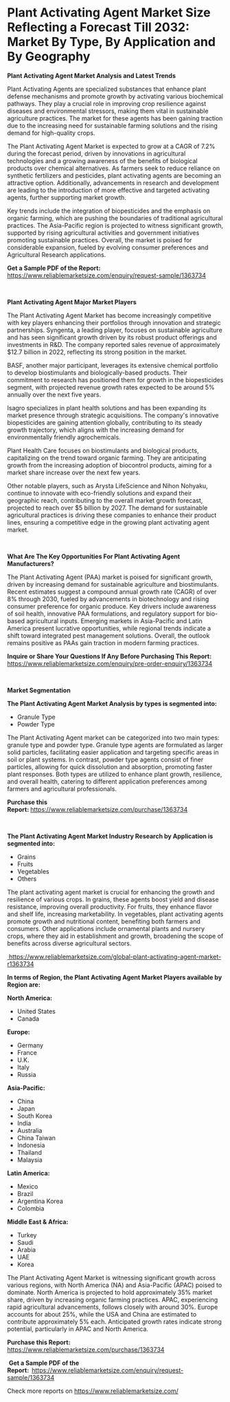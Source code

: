 <p><h1>Plant Activating Agent Market Size Reflecting a Forecast Till 2032: Market By Type, By Application and By Geography</h1></p><p><strong>Plant Activating Agent Market Analysis and Latest Trends</strong></p>
<p><p>Plant Activating Agents are specialized substances that enhance plant defense mechanisms and promote growth by activating various biochemical pathways. They play a crucial role in improving crop resilience against diseases and environmental stressors, making them vital in sustainable agriculture practices. The market for these agents has been gaining traction due to the increasing need for sustainable farming solutions and the rising demand for high-quality crops. </p><p>The Plant Activating Agent Market is expected to grow at a CAGR of 7.2% during the forecast period, driven by innovations in agricultural technologies and a growing awareness of the benefits of biological products over chemical alternatives. As farmers seek to reduce reliance on synthetic fertilizers and pesticides, plant activating agents are becoming an attractive option. Additionally, advancements in research and development are leading to the introduction of more effective and targeted activating agents, further supporting market growth. </p><p>Key trends include the integration of biopesticides and the emphasis on organic farming, which are pushing the boundaries of traditional agricultural practices. The Asia-Pacific region is projected to witness significant growth, supported by rising agricultural activities and government initiatives promoting sustainable practices. Overall, the market is poised for considerable expansion, fueled by evolving consumer preferences and Agricultural Research applications.</p></p>
<p><strong>Get a Sample PDF of the Report:&nbsp;</strong> <a href="https://www.reliablemarketsize.com/enquiry/request-sample/1363734?utm_campaign=1884&utm_medium=2&utm_source=Github&utm_content=ia&utm_term=03022025&utm_id=plant-activating-agent">https://www.reliablemarketsize.com/enquiry/request-sample/1363734</a></p>
<p>&nbsp;</p>
<p><strong>Plant Activating Agent Major Market Players</strong></p>
<p><p>The Plant Activating Agent Market has become increasingly competitive with key players enhancing their portfolios through innovation and strategic partnerships. Syngenta, a leading player, focuses on sustainable agriculture and has seen significant growth driven by its robust product offerings and investments in R&D. The company reported sales revenue of approximately $12.7 billion in 2022, reflecting its strong position in the market.</p><p>BASF, another major participant, leverages its extensive chemical portfolio to develop biostimulants and biologically-based products. Their commitment to research has positioned them for growth in the biopesticides segment, with projected revenue growth rates expected to be around 5% annually over the next five years.</p><p>Isagro specializes in plant health solutions and has been expanding its market presence through strategic acquisitions. The company's innovative biopesticides are gaining attention globally, contributing to its steady growth trajectory, which aligns with the increasing demand for environmentally friendly agrochemicals.</p><p>Plant Health Care focuses on biostimulants and biological products, capitalizing on the trend toward organic farming. They are anticipating growth from the increasing adoption of biocontrol products, aiming for a market share increase over the next few years.</p><p>Other notable players, such as Arysta LifeScience and Nihon Nohyaku, continue to innovate with eco-friendly solutions and expand their geographic reach, contributing to the overall market growth forecast, projected to reach over $5 billion by 2027. The demand for sustainable agricultural practices is driving these companies to enhance their product lines, ensuring a competitive edge in the growing plant activating agent market.</p></p>
<p>&nbsp;</p>
<p><strong>What Are The Key Opportunities For Plant Activating Agent Manufacturers?</strong></p>
<p><p>The Plant Activating Agent (PAA) market is poised for significant growth, driven by increasing demand for sustainable agriculture and biostimulants. Recent estimates suggest a compound annual growth rate (CAGR) of over 8% through 2030, fueled by advancements in biotechnology and rising consumer preference for organic produce. Key drivers include awareness of soil health, innovative PAA formulations, and regulatory support for bio-based agricultural inputs. Emerging markets in Asia-Pacific and Latin America present lucrative opportunities, while regional trends indicate a shift toward integrated pest management solutions. Overall, the outlook remains positive as PAAs gain traction in modern farming practices.</p></p>
<p><strong>Inquire or Share Your Questions If Any Before Purchasing This Report:</strong> <a href="https://www.reliablemarketsize.com/enquiry/pre-order-enquiry/1363734?utm_campaign=1884&utm_medium=2&utm_source=Github&utm_content=ia&utm_term=03022025&utm_id=plant-activating-agent">https://www.reliablemarketsize.com/enquiry/pre-order-enquiry/1363734</a></p>
<p>&nbsp;</p>
<p><strong>Market Segmentation</strong></p>
<p><strong>The Plant Activating Agent Market Analysis by types is segmented into:</strong></p>
<p><ul><li>Granule Type</li><li>Powder Type</li></ul></p>
<p><p>The Plant Activating Agent market can be categorized into two main types: granule type and powder type. Granule type agents are formulated as larger solid particles, facilitating easier application and targeting specific areas in soil or plant systems. In contrast, powder type agents consist of finer particles, allowing for quick dissolution and absorption, promoting faster plant responses. Both types are utilized to enhance plant growth, resilience, and overall health, catering to different application preferences among farmers and agricultural professionals.</p></p>
<p><strong>Purchase this Report:&nbsp;</strong><a href="https://www.reliablemarketsize.com/purchase/1363734?utm_campaign=1884&utm_medium=2&utm_source=Github&utm_content=ia&utm_term=03022025&utm_id=plant-activating-agent">https://www.reliablemarketsize.com/purchase/1363734</a></p>
<p>&nbsp;</p>
<p><strong>The Plant Activating Agent Market Industry Research by Application is segmented into:</strong></p>
<p><ul><li>Grains</li><li>Fruits</li><li>Vegetables</li><li>Others</li></ul></p>
<p><p>The plant activating agent market is crucial for enhancing the growth and resilience of various crops. In grains, these agents boost yield and disease resistance, improving overall productivity. For fruits, they enhance flavor and shelf life, increasing marketability. In vegetables, plant activating agents promote growth and nutritional content, benefiting both farmers and consumers. Other applications include ornamental plants and nursery crops, where they aid in establishment and growth, broadening the scope of benefits across diverse agricultural sectors.</p></p>
<p><a href="https://www.reliablemarketsize.com/global-plant-activating-agent-market-r1363734?utm_campaign=1884&utm_medium=2&utm_source=Github&utm_content=ia&utm_term=03022025&utm_id=plant-activating-agent">&nbsp;https://www.reliablemarketsize.com/global-plant-activating-agent-market-r1363734</a></p>
<p><strong>In terms of Region, the Plant Activating Agent Market Players available by Region are:</strong></p>
<p>
    <p> <strong> North America: </strong>
        <ul>
            <li>United States</li>
            <li>Canada</li>
        </ul>
        </p> 
    <p> <strong> Europe: </strong>
        <ul>
            <li>Germany</li>
            <li>France</li>
            <li>U.K.</li>
            <li>Italy</li>
            <li>Russia</li>
        </ul>
        </p> 
    <p> <strong> Asia-Pacific: </strong>
        <ul>
            <li>China</li>
            <li>Japan</li>
            <li>South Korea</li>
            <li>India</li>
            <li>Australia</li>
            <li>China Taiwan</li>
            <li>Indonesia</li>
            <li>Thailand</li>
            <li>Malaysia</li>
        </ul>
        </p> 
    <p> <strong> Latin America: </strong>
        <ul>
            <li>Mexico</li>
            <li>Brazil</li>
            <li>Argentina Korea</li>
            <li>Colombia</li>
        </ul>
        </p> 
    <p> <strong> Middle East & Africa: </strong>
        <ul>
            <li>Turkey</li>
            <li>Saudi</li>
            <li>Arabia</li>
            <li>UAE</li>
            <li>Korea</li>
        </ul>
    </p>
    </p>
<p><p>The Plant Activating Agent Market is witnessing significant growth across various regions, with North America (NA) and Asia-Pacific (APAC) poised to dominate. North America is projected to hold approximately 35% market share, driven by increasing organic farming practices. APAC, experiencing rapid agricultural advancements, follows closely with around 30%. Europe accounts for about 25%, while the USA and China are estimated to contribute approximately 5% each. Anticipated growth rates indicate strong potential, particularly in APAC and North America.</p></p>
<p><strong>Purchase this Report: </strong><a href="https://www.reliablemarketsize.com/purchase/1363734?utm_campaign=1884&utm_medium=2&utm_source=Github&utm_content=ia&utm_term=03022025&utm_id=plant-activating-agent">https://www.reliablemarketsize.com/purchase/1363734</a></p>
<p>&nbsp;<strong>Get a Sample PDF of the Report:&nbsp;&nbsp;</strong><a href="https://www.reliablemarketsize.com/enquiry/request-sample/1363734?utm_campaign=1884&utm_medium=2&utm_source=Github&utm_content=ia&utm_term=03022025&utm_id=plant-activating-agent">https://www.reliablemarketsize.com/enquiry/request-sample/1363734</a></p>
<p><strong></strong></p>
<p>Check more reports on <a href="https://www.reliablemarketsize.com/?utm_campaign=1884&utm_medium=2&utm_source=Github&utm_content=ia&utm_term=03022025&utm_id=plant-activating-agent">https://www.reliablemarketsize.com/</a></p>